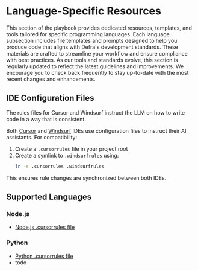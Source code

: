 # Language-Specific Resources

This section of the playbook provides dedicated resources, templates, and tools tailored for specific programming languages. Each language subsection includes file templates and prompts designed to help you produce code that aligns with Defra's development standards. These materials are crafted to streamline your workflow and ensure compliance with best practices. As our tools and standards evolve, this section is regularly updated to reflect the latest guidelines and improvements. We encourage you to check back frequently to stay up-to-date with the most recent changes and enhancements.

## IDE Configuration Files

The rules files for Cursor and Windsurf instruct the LLM on how to write code in a way that is consistent.

Both [Cursor](../tool-specific/tool-cursor.md) and [Windsurf](../tool-specific/tool-windsurf.md) IDEs use configuration files to instruct their AI assistants. For compatibility:

1. Create a `.cursorrules` file in your project root
2. Create a symlink to `.windsurfrules` using:
   ```bash
   ln -s .cursorrules .windsurfrules
   ```

This ensures rule changes are synchronized between both IDEs.

## Supported Languages

### Node.js
- [Node.js .cursorrules file](nodejs/nodejs-cursorrules.md)

### Python
- [Python .cursorrules file](python/python-cursorrules.md)
- todo